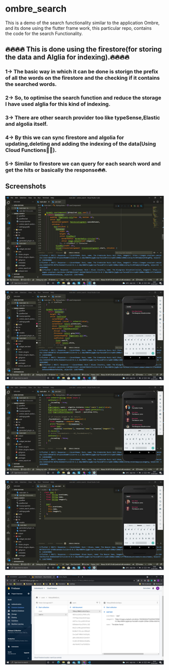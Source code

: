 # ombre_search

This is a demo of the search functionality similar to the application Ombre, and its done using the flutter frame work, this particular repo, contains\
the code for the search Functionality.

## 🔥🔥🔥🔥 This is done using the firestore(for storing the data and Alglia for indexing).🔥🔥🔥🔥

### 1-> The basic way in which it can be done is storign the prefix of all the words on the firestore and the checking if it contains the searched words.

### 2-> So, to optimise the search function and reduce the storage I have used alglia for this kind of indexing.

### 3-> There are other search provider too like typeSense,Elastic and algolia itself.

### 4-> By this we can sync firestore and algolia for updating,deleting and adding the indexing of the data(Using Cloud Functions🌟🌟).

### 5-> Similar to firestore we can query for each search word and get the hits or basically the response🔥🔥.

## Screenshots

![App Screenshot](https://github.com/guptashubham95a/ombre_search/blob/main/output/1.jpg)

![App Screenshot](https://github.com/guptashubham95a/ombre_search/blob/main/output/2.jpg)

![App Screenshot](https://github.com/guptashubham95a/ombre_search/blob/main/output/3.jpg)

![App Screenshot](https://github.com/guptashubham95a/ombre_search/blob/main/output/4.jpg)

![App Screenshot](https://github.com/guptashubham95a/ombre_search/blob/main/output/5.jpg)

